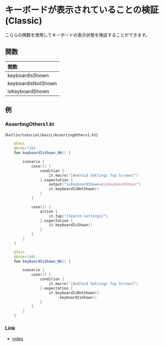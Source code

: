 # キーボードが表示されていることの検証 (Classic)

こららの関数を使用してキーボードの表示状態を検証することができます。

## 関数

| 関数                 |
|:-------------------|
| keyboardIsShown    |
| keyboardIsNotShown |
| isKeyboardShown    |

## 例

### AssertingOthers1.kt

(`kotlin/tutorial/basic/AssertingOthers1.kt`)

```kotlin
    @Test
    @Order(30)
    fun keyboardIsShown_OK() {

        scenario {
            case(1) {
                condition {
                    it.macro("[Android Settings Top Screen]")
                }.expectation {
                    output("isKeyboardShown=$isKeyboardShown")
                    it.keyboardIsNotShown()
                }
            }

            case(2) {
                action {
                    it.tap("[Search settings]")
                }.expectation {
                    it.keyboardIsShown()
                }
            }
        }
    }

    @Test
    @Order(40)
    fun keyboardIsShown_NG() {

        scenario {
            case(1) {
                condition {
                    it.macro("[Android Settings Top Screen]")
                }.expectation {
                    it.keyboardIsNotShown()
                        .keyboardIsShown()
                }
            }
        }
    }
```

### Link

- [index](../../../index_ja.md)
